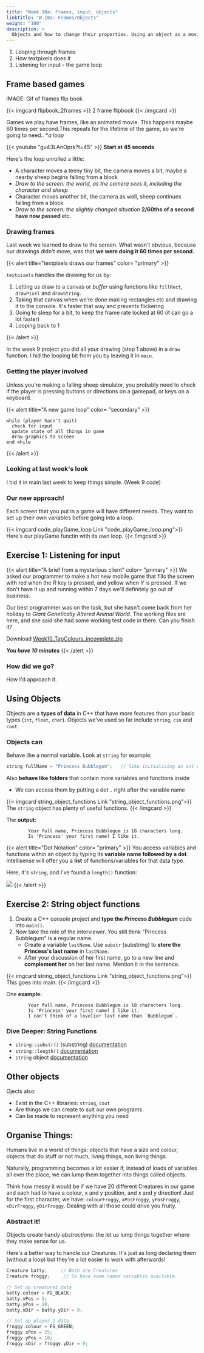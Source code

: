 ```yaml
---
title: "Week 10a: Frames, input, objects"
linkTitle: "W.10a: Frames/Objects"
weight: "100"
description: >
  Objects and how to change their properties. Using an object as a moving game character.
---
```



1. Looping through frames
2. How textpixels does it
3. Listening for input - the game loop

## Frame based games

IMAGE: Gif of frames flip book

{{< imgcard flipbook_2frames >}}
2 frame flipbook
{{< /imgcard >}}

Games we play have frames, like an animated movie. This happens maybe 60 times per second.This repeats for the lifetime of the game, so we're going to need.. **a loop*

{{< youtube "gu43LAnOprk?t=45" >}}
**Start at 45 seconds**

Here's the loop unrolled a little:

* A character moves a teeny tiny bit, the camera moves a bit, maybe a nearby sheep begins falling from a block
* _Draw to the screen: the world, as the camera sees it, including the character and sheep_
* Character moves another bit, the camera as well, sheep continues falling from a block
* _Draw to the screen: the slightly changed situation_
**2/60ths of a second have now passed**
etc.

### Drawing frames

Last week we learned to draw to the screen. What wasn't obvious, because our drawings didn't move, was that **we were doing it 60 times per second.**

{{< alert title="textpixels draws our frames" color= "primary" >}}

`textpixels` handles the drawing for us by:

1. Letting us draw to a canvas or _buffer_ using functions like ```fillRect```, ```drawPixel``` and ```drawString```.
2. Taking that canvas when we're done making rectangles etc and drawing it to the console. It's faster that way and prevents flickering
3. Going to sleep for a bit, to keep the frame rate locked at 60 (it can go a lot faster) 
4. Looping back to 1

{{< /alert >}}

In the week 9 project you did all your drawing (step 1 above) in a ```draw``` function. I hid the looping bit from you by leaving it in ```main```.

### Getting the player involved

Unless you're making a falling sheep simulator, you probably need to check if the player is pressing buttons or directions on a gamepad, or keys on a keyboard.

{{< alert title="A new game loop" color= "secondary" >}}

```
while (player hasn't quit)
  check for input
  update state of all things in game
  draw graphics to screen
end while
```
{{< /alert >}}

### Looking at last week's look

I hid it in main last week to keep things simple.
(Week 9 code)

### Our new approach!

Each screen that you put in a game will have different needs. They want to set up their own variables before going into a loop.

{{< imgcard code_playGame_loop Link "code_playGame_loop.png">}}
Here's our playGame functin with its own loop.
{{< /imgcard >}}

## Exercise 1: Listening for input

{{< alert title="A brief from a mysterious client" color= "primary" >}}
We asked our programmer to make a hot new mobile game that fills the screen with red when the _R_ key is pressed, and yellow when _Y_ is pressed. If we don't have it up and running within 7 days we'll definitely go out of business.

Our best programmer was on the task, but she hasn't come back from her holiday to _Giant Genetically Altered Animal World_. The  working files are here, and she said she had some working test code in there. Can you finish it?

Download [Week10_TapColours_incomplete.zip](Week10_TapColours_incomplete.zip)

**_You have 10 minutes_**
{{< /alert >}}

### How did we go?

How I'd approach it.

## Using Objects
 
 Objects are a **types of data** in C++ that have more features than your basic types (`int`, `float`, `char`). Objects we've used so far include `string`, `cin` and `cout`.
   
### Objects can
  
Behave like a normal variable. Look at `string` for example:

```cpp
string fullName = "Princess Bubblegum";   // like initialising an int or bool
```

Also **behave like folders** that contain more variables and functions inside
  * We can access them by putting a dot `.` right after the variable name

{{< imgcard string_object_functions Link "string_object_functions.png">}}
The `string` object has plenty of useful functions.
{{< /imgcard >}}

The **output:**
```
        Your full name, Princess Bubblegum is 18 characters long.
        Is 'Princess' your first name? I like it.
```

{{< alert title="Dot Notation" color= "primary" >}}
You access variables and functions within an object by typing its  <b>variable name followed by a dot</b>. Intellisense will offer you a **list** of functions/variables for that data type. 

Here, it's `string`, and I've found a `length()` function:

<img src="string_intellisense.jpg">
{{< /alert >}}

## Exercise 2: String object functions

1. Create a C++ *console* project and **type the _Princess Bubblegum_** code into `main()`.
2. Now take the role of the interviewer. You still think "Princess Bubblegum" is a regular name.
   * Create a variable `lastName`. Use `substr` (substring) to **store the Princess's last name** in `lastName`.  
   * After your discussion of her first name, go to a new line and **complement her** on her last name. Mention it in the sentence.

{{< imgcard string_object_functions Link "string_object_functions.png">}}
This goes into main.
{{< /imgcard >}}

One **example:**

```
        Your full name, Princess Bubblegum is 18 characters long.
        Is 'Princess' your first name? I like it.
        I can't think of a lovelier last name than `Bubblegum`.
```

### Dive Deeper: String Functions

* `string::substr()` (substring) [documentation](http://www.cplusplus.com/reference/string/string/substr/) 
* `string::length()` [documentation](http://www.cplusplus.com/reference/string/string/length/)
* `string` object [documentation](http://www.cplusplus.com/reference/string/string/)

## Other objects
  
  Ojects also: 
  * Exist in the C++ libraries: `string`, `cout` 
  * Are things we can create to suit our own programs.
  * Can be made to represent anything you need

## Organise Things:

Humans live in a world of things: objects that have a size and colour, objects that do stuff or not much, living things, non living things.

Naturally, programming becomes a lot easier if, instead of loads of variables all over the place, we can lump them together into things called objects.

Think how messy it would be if we have 20 different Creatures in our game and each had to have a colour, x and y position, and x and y direction!
Just for the first character, we have: `colourFroggy`, `xPosFroggy`, `yPosFroggy`, `xDirFroggy`, `yDirFroggy`. Dealing with all those could drive you fruity.

### Abstract it!

Objects create handy _abstractions_: the let us lump things together where they make sense for us.

Here's a better way to handle our Creatures. It's just as long declaring them (without a loop) but they're a lot easier to work with afterwards!

```cpp
Creature batty;     // Both are Creatures
Creature froggy;     // So have same named variables available.

// Set up creature1 data
batty.colour = FG_BLACK;
batty.xPos = 5; 
batty.yPos = 10;
batty.xDir = batty.yDir = 0;

// Set up player 2 data
froggy.colour = FG_GREEN;
froggy.xPos = 25; 
froggy.yPos = 10;
froggy.xDir = froggy.yDir = 0;
```
<!---

## Homework

When batty reaches the right border of the screen, she needs to teleport to the left border. Another way to word it: when she collides with the the right border she wraps around to the left side of the play area.

1. Take a grid and, assuming she's moving right on row 10, draw the place she will be when she needs to teleport (hint: it's an illegal position, on a border)
2. Draw the place she needs to appear (a legal one)
3. Write down those x coordinates.
4. Now, on **the line below** the one in which we apply yDir to her y:
   * Check if her x location is on the disappear point.
   * If true, change her x to the location she needs to appear.
5. Apply the same process to going left, going up and going down.

--->

